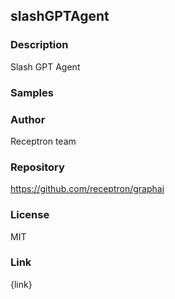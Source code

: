 ## slashGPTAgent

### Description

Slash GPT Agent

### Samples



### Author

Receptron team

### Repository

https://github.com/receptron/graphai


### License

MIT


### Link

{link}